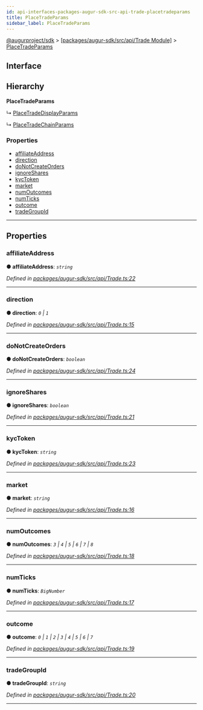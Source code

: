 ```yaml
---
id: api-interfaces-packages-augur-sdk-src-api-trade-placetradeparams
title: PlaceTradeParams
sidebar_label: PlaceTradeParams
---
```


[@augurproject/sdk](api-readme.md) > [[packages/augur-sdk/src/api/Trade Module]](api-modules-packages-augur-sdk-src-api-trade-module.md) > [PlaceTradeParams](api-interfaces-packages-augur-sdk-src-api-trade-placetradeparams.md)

## Interface

## Hierarchy

**PlaceTradeParams**

↳  [PlaceTradeDisplayParams](api-interfaces-packages-augur-sdk-src-api-trade-placetradedisplayparams.md)

↳  [PlaceTradeChainParams](api-interfaces-packages-augur-sdk-src-api-trade-placetradechainparams.md)

### Properties

* [affiliateAddress](api-interfaces-packages-augur-sdk-src-api-trade-placetradeparams.md#affiliateaddress)
* [direction](api-interfaces-packages-augur-sdk-src-api-trade-placetradeparams.md#direction)
* [doNotCreateOrders](api-interfaces-packages-augur-sdk-src-api-trade-placetradeparams.md#donotcreateorders)
* [ignoreShares](api-interfaces-packages-augur-sdk-src-api-trade-placetradeparams.md#ignoreshares)
* [kycToken](api-interfaces-packages-augur-sdk-src-api-trade-placetradeparams.md#kyctoken)
* [market](api-interfaces-packages-augur-sdk-src-api-trade-placetradeparams.md#market)
* [numOutcomes](api-interfaces-packages-augur-sdk-src-api-trade-placetradeparams.md#numoutcomes)
* [numTicks](api-interfaces-packages-augur-sdk-src-api-trade-placetradeparams.md#numticks)
* [outcome](api-interfaces-packages-augur-sdk-src-api-trade-placetradeparams.md#outcome)
* [tradeGroupId](api-interfaces-packages-augur-sdk-src-api-trade-placetradeparams.md#tradegroupid)

---

## Properties

<a id="affiliateaddress"></a>

###  affiliateAddress

**● affiliateAddress**: *`string`*

*Defined in [packages/augur-sdk/src/api/Trade.ts:22](https://github.com/AugurProject/augur/blob/b4365d6894/packages/augur-sdk/src/api/Trade.ts#L22)*

___
<a id="direction"></a>

###  direction

**● direction**: *`0` \| `1`*

*Defined in [packages/augur-sdk/src/api/Trade.ts:15](https://github.com/AugurProject/augur/blob/b4365d6894/packages/augur-sdk/src/api/Trade.ts#L15)*

___
<a id="donotcreateorders"></a>

###  doNotCreateOrders

**● doNotCreateOrders**: *`boolean`*

*Defined in [packages/augur-sdk/src/api/Trade.ts:24](https://github.com/AugurProject/augur/blob/b4365d6894/packages/augur-sdk/src/api/Trade.ts#L24)*

___
<a id="ignoreshares"></a>

###  ignoreShares

**● ignoreShares**: *`boolean`*

*Defined in [packages/augur-sdk/src/api/Trade.ts:21](https://github.com/AugurProject/augur/blob/b4365d6894/packages/augur-sdk/src/api/Trade.ts#L21)*

___
<a id="kyctoken"></a>

###  kycToken

**● kycToken**: *`string`*

*Defined in [packages/augur-sdk/src/api/Trade.ts:23](https://github.com/AugurProject/augur/blob/b4365d6894/packages/augur-sdk/src/api/Trade.ts#L23)*

___
<a id="market"></a>

###  market

**● market**: *`string`*

*Defined in [packages/augur-sdk/src/api/Trade.ts:16](https://github.com/AugurProject/augur/blob/b4365d6894/packages/augur-sdk/src/api/Trade.ts#L16)*

___
<a id="numoutcomes"></a>

###  numOutcomes

**● numOutcomes**: *`3` \| `4` \| `5` \| `6` \| `7` \| `8`*

*Defined in [packages/augur-sdk/src/api/Trade.ts:18](https://github.com/AugurProject/augur/blob/b4365d6894/packages/augur-sdk/src/api/Trade.ts#L18)*

___
<a id="numticks"></a>

###  numTicks

**● numTicks**: *`BigNumber`*

*Defined in [packages/augur-sdk/src/api/Trade.ts:17](https://github.com/AugurProject/augur/blob/b4365d6894/packages/augur-sdk/src/api/Trade.ts#L17)*

___
<a id="outcome"></a>

###  outcome

**● outcome**: *`0` \| `1` \| `2` \| `3` \| `4` \| `5` \| `6` \| `7`*

*Defined in [packages/augur-sdk/src/api/Trade.ts:19](https://github.com/AugurProject/augur/blob/b4365d6894/packages/augur-sdk/src/api/Trade.ts#L19)*

___
<a id="tradegroupid"></a>

###  tradeGroupId

**● tradeGroupId**: *`string`*

*Defined in [packages/augur-sdk/src/api/Trade.ts:20](https://github.com/AugurProject/augur/blob/b4365d6894/packages/augur-sdk/src/api/Trade.ts#L20)*

___

